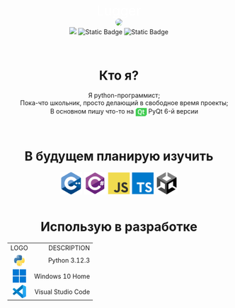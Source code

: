 <br>

<div align='center'>
    <font style='font-size: 30px; color: white'>Lugger</font>
    <br>
    <img style='border-radius: 20px;' src="images/avatar.gif" width='295'>
    <br>
    <img src="https://img.shields.io/badge/Telegram-blue?style=for-the-badge&logo=telegram&link=https%3A%2F%2Ft%2Cme%2FLsxzvt">
    <img alt="Static Badge" src="https://img.shields.io/badge/StackOverflow-white?style=for-the-badge&logo=StackOverflow&link=https%3A%2F%2Fru.stackoverflow.com%2Fusers%2F497911%2Flugger">
    <img alt="Static Badge" src="https://img.shields.io/badge/LeetCode-black?style=for-the-badge&logo=LeetCode&link=https%3A%2F%2Fleetcode.com%2FLugger1%2F">
</div>

<br>
<br>

<h1 align='center'> Кто я?</h1>

<ul align='center'>
    Я python-программист;
    <br>
    Пока-что школьник, просто делающий в свободное время проекты;
    <br>
    В основном пишу что-то на <img title='[Qt Icon]' src='images/qt.svg' width=25 align='center'> PyQt 6-й версии
</ul>

<br>
<h1 align='center'>В будущем планирую изучить</h1>

<div align='center'>
    <img src="images/cplusplus-original.svg" width=50 align='center'> <img src="images/csharp-original.svg" width=50 align='center'> <img src="images/javascript-original.svg" width=50 align='center'> <img src="images/typescript-original.svg" width=50 align='center'> <img src="images/unity-original.svg" width=50 align='center'> 
</div>
<br>

<h1 align=center>Использую в разработке</h1>

<table align=center>
    <tr>
        <td align=center>LOGO</td>
        <td align=right>DESCRIPTION</td>
    </tr>
    <tr>
        <td align=center>
            <img align=center src='images/python-original.svg' width=30>
        </td>   
        <td align=right>
            Python 3.12.3
        </td>
    </tr>
    <tr>
        <td align=center>
            <img align=center src='images/windows11-original.svg' width=30>
        </td>
        <td align=right>
            Windows 10 Home
        </td>
    </tr>
    <tr>
        <td align=center>
            <img align=center src='images/vscode-original.svg' width=30>
        </td>
        <td align=right>
            Visual Studio Code
        </td>
    </tr>
</table>
